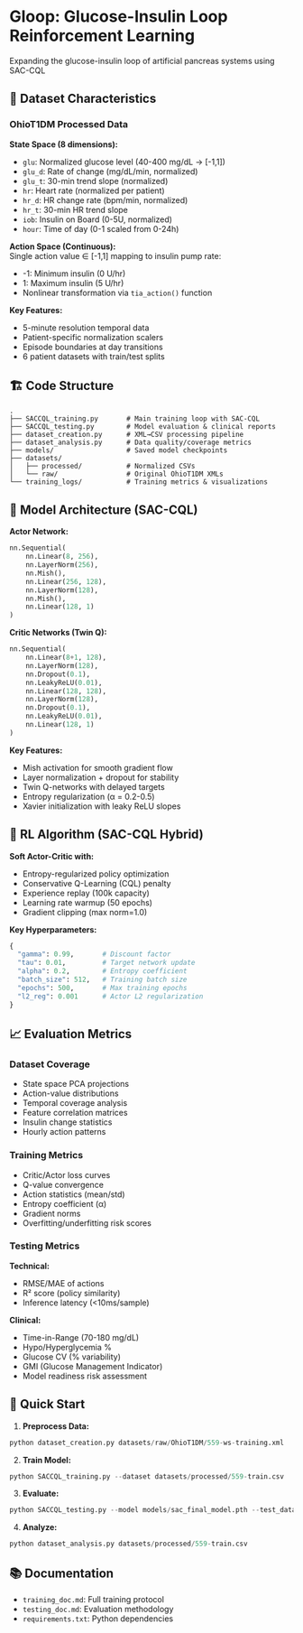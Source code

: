 # Gloop: Glucose-Insulin Loop Reinforcement Learning
Expanding the glucose-insulin loop of artificial pancreas systems using SAC-CQL

## 📁 Dataset Characteristics

### OhioT1DM Processed Data
**State Space (8 dimensions):**
- `glu`: Normalized glucose level (40-400 mg/dL → [-1,1])
- `glu_d`: Rate of change (mg/dL/min, normalized)
- `glu_t`: 30-min trend slope (normalized)
- `hr`: Heart rate (normalized per patient)
- `hr_d`: HR change rate (bpm/min, normalized)
- `hr_t`: 30-min HR trend slope
- `iob`: Insulin on Board (0-5U, normalized)
- `hour`: Time of day (0-1 scaled from 0-24h)

**Action Space (Continuous):**  
Single action value ∈ [-1,1] mapping to insulin pump rate:
- -1: Minimum insulin (0 U/hr)
- 1: Maximum insulin (5 U/hr)
- Nonlinear transformation via `tia_action()` function

**Key Features:**
- 5-minute resolution temporal data
- Patient-specific normalization scalers
- Episode boundaries at day transitions
- 6 patient datasets with train/test splits

## 🏗️ Code Structure

```
.
├── SACCQL_training.py       # Main training loop with SAC-CQL
├── SACCQL_testing.py        # Model evaluation & clinical reports
├── dataset_creation.py      # XML→CSV processing pipeline
├── dataset_analysis.py      # Data quality/coverage metrics
├── models/                  # Saved model checkpoints
├── datasets/
│   ├── processed/           # Normalized CSVs
│   └── raw/                 # Original OhioT1DM XMLs
└── training_logs/           # Training metrics & visualizations
```

## 🧠 Model Architecture (SAC-CQL)

**Actor Network:**
```python
nn.Sequential(
    nn.Linear(8, 256),
    nn.LayerNorm(256),
    nn.Mish(),
    nn.Linear(256, 128), 
    nn.LayerNorm(128),
    nn.Mish(),
    nn.Linear(128, 1)
)
```

**Critic Networks (Twin Q):**
```python
nn.Sequential(
    nn.Linear(8+1, 128),
    nn.LayerNorm(128),
    nn.Dropout(0.1),
    nn.LeakyReLU(0.01),
    nn.Linear(128, 128),
    nn.LayerNorm(128),
    nn.Dropout(0.1),
    nn.LeakyReLU(0.01),
    nn.Linear(128, 1)
)
```

**Key Features:**
- Mish activation for smooth gradient flow
- Layer normalization + dropout for stability
- Twin Q-networks with delayed targets
- Entropy regularization (α = 0.2-0.5)
- Xavier initialization with leaky ReLU slopes

## 🔄 RL Algorithm (SAC-CQL Hybrid)

**Soft Actor-Critic with:**
- Entropy-regularized policy optimization
- Conservative Q-Learning (CQL) penalty
- Experience replay (100k capacity)
- Learning rate warmup (50 epochs)
- Gradient clipping (max norm=1.0)

**Key Hyperparameters:**
```python
{
  "gamma": 0.99,       # Discount factor
  "tau": 0.01,         # Target network update
  "alpha": 0.2,        # Entropy coefficient
  "batch_size": 512,   # Training batch size
  "epochs": 500,       # Max training epochs
  "l2_reg": 0.001      # Actor L2 regularization
}
```

## 📈 Evaluation Metrics

### Dataset Coverage
- State space PCA projections
- Action-value distributions
- Temporal coverage analysis
- Feature correlation matrices
- Insulin change statistics
- Hourly action patterns

### Training Metrics
- Critic/Actor loss curves
- Q-value convergence
- Action statistics (mean/std)
- Entropy coefficient (α)
- Gradient norms
- Overfitting/underfitting risk scores

### Testing Metrics
**Technical:**
- RMSE/MAE of actions
- R² score (policy similarity)
- Inference latency (<10ms/sample)

**Clinical:**
- Time-in-Range (70-180 mg/dL)
- Hypo/Hyperglycemia % 
- Glucose CV (% variability)
- GMI (Glucose Management Indicator)
- Model readiness risk assessment

## 🚀 Quick Start

1. **Preprocess Data:**
```python
python dataset_creation.py datasets/raw/OhioT1DM/559-ws-training.xml
```

2. **Train Model:**
```python
python SACCQL_training.py --dataset datasets/processed/559-train.csv
```

3. **Evaluate:**
```python
python SACCQL_testing.py --model models/sac_final_model.pth --test_data datasets/processed/559-test.csv
```

4. **Analyze:**
```python
python dataset_analysis.py datasets/processed/559-train.csv
```

## 📚 Documentation
- `training_doc.md`: Full training protocol
- `testing_doc.md`: Evaluation methodology
- `requirements.txt`: Python dependencies
```
